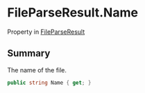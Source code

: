 # FileParseResult.Name

Property in [FileParseResult](/api/csharp/yarn.compiler.fileparseresult.md)

## Summary

<param name="name">The name of the file.</param>

```csharp
public string Name { get; }
```

